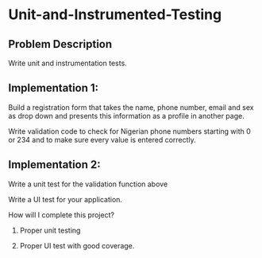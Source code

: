 # Unit-and-Instrumented-Testing
## Problem Description

Write unit and instrumentation tests.

## Implementation 1:

Build a registration form that takes the name, phone number, email and sex as drop down and presents this information as a profile in another page.

Write validation code to check for Nigerian phone numbers starting with 0 or 234 and to make sure every value is entered correctly.

## Implementation 2:

Write a unit test for the validation function above

Write a UI test for your application.

How will I complete this project?

1. Proper unit testing

2. Proper UI test with good coverage.
